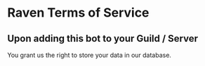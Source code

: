 # Raven Terms of Service

## Upon adding this bot to your Guild / Server

You grant us the right to store your data in our database.
